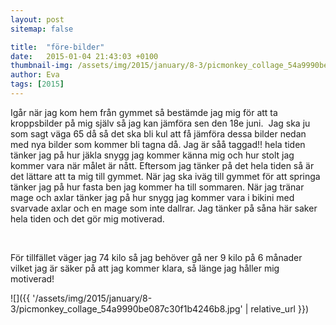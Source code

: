 ```yaml
---
layout: post
sitemap: false

title:  "före-bilder"
date:   2015-01-04 21:43:03 +0100
thumbnail-img: /assets/img/2015/january/8-3/picmonkey_collage_54a9990be087c30f1b4246b8.jpg
author: Eva
tags: [2015]
---
```


Igår när jag kom hem från gymmet så bestämde jag mig för att ta kroppsbilder på mig själv så jag kan jämföra sen den 18e juni.  Jag ska ju som sagt väga 65 då så det ska bli kul att få jämföra dessa bilder nedan med nya bilder som kommer bli tagna då. Jag är såå taggad!! hela tiden tänker jag på hur jäkla snygg jag kommer känna mig och hur stolt jag kommer vara när målet är nått. Eftersom jag tänker på det hela tiden så är det lättare att ta mig till gymmet. När jag ska iväg till gymmet för att springa tänker jag på hur fasta ben jag kommer ha till sommaren. När jag tränar mage och axlar tänker jag på hur snygg jag kommer vara i bikini med svarvade axlar och en mage som inte dallrar. Jag tänker på såna här saker hela tiden och det gör mig motiverad. 




 




För tillfället väger jag 74 kilo så jag behöver gå ner 9 kilo på 6 månader vilket jag är säker på att jag kommer klara, så länge jag håller mig motiverad!

![]({{ '/assets/img/2015/january/8-3/picmonkey_collage_54a9990be087c30f1b4246b8.jpg'  | relative_url }})

